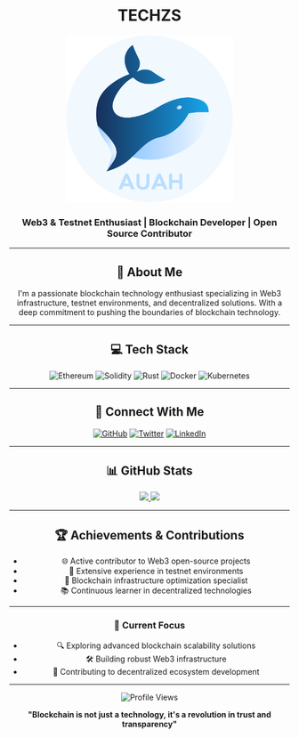 <div align="center">
  <h1>TECHZS</h1>
  
  <img src="https://raw.githubusercontent.com/dwisetyawan00/logo/refs/heads/main/au_ah_transparant.png" alt="TECHZS Logo" width="300" height="auto">
  
  ### Web3 & Testnet Enthusiast | Blockchain Developer | Open Source Contributor

  ---

  ## 🚀 About Me

  I'm a passionate blockchain technology enthusiast specializing in Web3 infrastructure, testnet environments, and decentralized solutions. With a deep commitment to pushing the boundaries of blockchain technology.

  ---

  ## 💻 Tech Stack

  ![Ethereum](https://img.shields.io/badge/-Ethereum-3C3C3D?style=flat-square&logo=ethereum&logoColor=white)
  ![Solidity](https://img.shields.io/badge/-Solidity-363636?style=flat-square&logo=solidity&logoColor=white)
  ![Rust](https://img.shields.io/badge/-Rust-000000?style=flat-square&logo=rust&logoColor=white)
  ![Docker](https://img.shields.io/badge/-Docker-2496ED?style=flat-square&logo=docker&logoColor=white)
  ![Kubernetes](https://img.shields.io/badge/-Kubernetes-326CE5?style=flat-square&logo=kubernetes&logoColor=white)

  ---

  ## 🔗 Connect With Me

  [![GitHub](https://img.shields.io/badge/-GitHub-181717?style=flat-square&logo=github&logoColor=white)](https://github.com/dwisetyawan00)
  [![Twitter](https://img.shields.io/badge/-Twitter-1DA1F2?style=flat-square&logo=twitter&logoColor=white)](https://twitter.com/yourusername)
  [![LinkedIn](https://img.shields.io/badge/-LinkedIn-0A66C2?style=flat-square&logo=linkedin&logoColor=white)](https://linkedin.com/in/yourusername)

  ---

  ## 📊 GitHub Stats

  <a href="https://github.com/dwisetyawan00">
    <img height="180em" src="https://github-readme-stats.vercel.app/api?username=dwisetyawan00&show_icons=true&theme=dark&include_all_commits=true&count_private=true"/>
    <img height="180em" src="https://github-readme-stats.vercel.app/api/top-langs/?username=dwisetyawan00&layout=compact&langs_count=7&theme=dark"/>
  </a>

  ---

  ## 🏆 Achievements & Contributions

  - 🌐 Active contributor to Web3 open-source projects
  - 🧪 Extensive experience in testnet environments
  - 🔧 Blockchain infrastructure optimization specialist
  - 📚 Continuous learner in decentralized technologies

  ---

  ### 📜 Current Focus

  - 🔍 Exploring advanced blockchain scalability solutions
  - 🛠️ Building robust Web3 infrastructure
  - 🌈 Contributing to decentralized ecosystem development

  ---

  <img src="https://komarev.com/ghpvc/?username=dwisetyawan00&color=blueviolet&style=flat-square" alt="Profile Views"/>

  **"Blockchain is not just a technology, it's a revolution in trust and transparency"**
</div>
